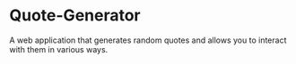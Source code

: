 # Quote-Generator
A web application that generates random quotes and allows you to interact with them in various ways. 
